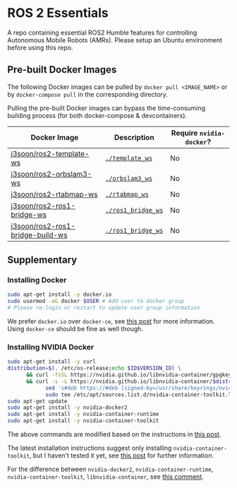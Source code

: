 # ROS 2 Essentials

A repo containing essential ROS2 Humble features for controlling Autonomous Mobile Robots (AMRs). Please setup an Ubuntu environment before using this repo.

## Pre-built Docker Images

The following Docker images can be pulled by `docker pull <IMAGE_NAME>` or by `docker-compose pull` in the corresponding directory.

Pulling the pre-built Docker images can bypass the time-consuming building process (for both docker-compose & devcontainers).

| Docker Image | Description | Require `nvidia-docker`? |
|--------------|-------------|--------------------------|
| [j3soon/ros2-template-ws](https://hub.docker.com/r/j3soon/ros2-template-ws/tags) | [`./template_ws`](./template_ws) | No |
| [j3soon/ros2-orbslam3-ws](https://hub.docker.com/r/j3soon/ros2-orbslam3-ws/tags) | [`./orbslam3_ws`](./orbslam3_ws) | No |
| [j3soon/ros2-rtabmap-ws](https://hub.docker.com/r/j3soon/ros2-rtabmap-ws/tags) | [`./rtabmap_ws`](./rtabmap_ws) | No |
| [j3soon/ros2-ros1-bridge-ws](https://hub.docker.com/r/j3soon/ros2-ros1-bridge-ws/tags) | [`./ros1_bridge_ws`](./ros1_bridge_ws) | No |
| [j3soon/ros2-ros1-bridge-build-ws](https://hub.docker.com/r/j3soon/ros2-ros1-bridge-build-ws/tags) | [`./ros1_bridge_ws`](./ros1_bridge_ws) | No |

## Supplementary

### Installing Docker

```sh
sudo apt-get install -y docker.io
sudo usermod -aG docker $USER # Add user to docker group
# Please re-login or restart to update user group information
```

We prefer `docker.io` over `docker-ce`, see [this post](https://stackoverflow.com/a/57678382) for more information. Using `docker-ce` should be fine as well though.

### Installing NVIDIA Docker

```sh
sudo apt-get install -y curl
distribution=$(. /etc/os-release;echo $ID$VERSION_ID) \
      && curl -fsSL https://nvidia.github.io/libnvidia-container/gpgkey | sudo gpg --dearmor -o /usr/share/keyrings/nvidia-container-toolkit-keyring.gpg \
      && curl -s -L https://nvidia.github.io/libnvidia-container/$distribution/libnvidia-container.list | \
            sed 's#deb https://#deb [signed-by=/usr/share/keyrings/nvidia-container-toolkit-keyring.gpg] https://#g' | \
            sudo tee /etc/apt/sources.list.d/nvidia-container-toolkit.list
sudo apt-get update
sudo apt-get install -y nvidia-docker2
sudo apt-get install -y nvidia-container-runtime
sudo apt-get install -y nvidia-container-toolkit
```

The above commands are modified based on the instructions in [this post](http://web.archive.org/web/20230627162323/https://docs.nvidia.com/datacenter/cloud-native/container-toolkit/latest/install-guide.html).

The latest installation instructions suggest only installing `nvidia-container-toolkit`, but I haven't tested it yet, see [this post](https://docs.nvidia.com/datacenter/cloud-native/container-toolkit/latest/install-guide.html) for further information.

For the difference between `nvidia-docker2`, `nvidia-container-runtime`, `nvidia-container-toolkit`, `libnvidia-container`, see [this comment](https://github.com/NVIDIA/nvidia-docker/issues/1268#issuecomment-632692949).
